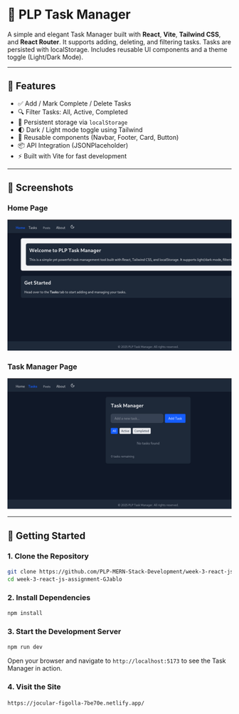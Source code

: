 # 📝 PLP Task Manager

A simple and elegant Task Manager built with **React**, **Vite**, **Tailwind CSS**, and **React Router**. It supports adding, deleting, and filtering tasks. Tasks are persisted with localStorage. Includes reusable UI components and a theme toggle (Light/Dark Mode).

---

## 🚀 Features

- ✅ Add / Mark Complete / Delete Tasks
- 🔍 Filter Tasks: All, Active, Completed
- 💾 Persistent storage via `localStorage`
- 🌓 Dark / Light mode toggle using Tailwind
- 🧩 Reusable components (Navbar, Footer, Card, Button)
- 📦 API Integration (JSONPlaceholder)
- ⚡ Built with Vite for fast development

---
## 📸 Screenshots
### Home Page

![Home Screenshot](screenshots/Home.png)

### Task Manager Page

![Tasks Screenshot](screenshots/Tasks.png)

---
## 🏁 Getting Started

### 1. Clone the Repository

```bash
git clone https://github.com/PLP-MERN-Stack-Development/week-3-react-js-assignment-GJablo.git
cd week-3-react-js-assignment-GJablo
```

### 2. Install Dependencies
```bash
npm install
```

### 3. Start the Development Server
```bash
npm run dev
```
Open your browser and navigate to `http://localhost:5173` to see the Task Manager in action.

### 4. Visit the Site
`https://jocular-figolla-7be70e.netlify.app/`
